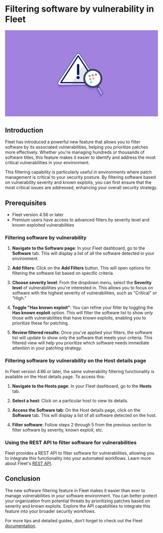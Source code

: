 # Filtering software by vulnerability in Fleet

![Filtering software by vulnerability in Fleet](../website/assets/images/articles/discovering-geacon-using-fleet-1600x900@2x.jpg)

## Introduction

Fleet has introduced a powerful new feature that allows you to filter software by its associated vulnerabilities, helping you prioritize patches more effectively. Whether you're managing hundreds or thousands of software titles, this feature makes it easier to identify and address the most critical vulnerabilities in your environment.

This filtering capability is particularly useful in environments where patch management is critical to your security posture. By filtering software based on vulnerability severity and known exploits, you can first ensure that the most critical issues are addressed, enhancing your overall security strategy.

## Prerequisites

* Fleet version 4.56 or later
* Premium users have access to advanced filters by severity level and known exploited vulnerabilities

### Filtering software by vulnerability

1. **Navigate to the Software page**: In your Fleet dashboard, go to the **Software** tab. This will display a list of all the software detected in your environment.

2. **Add filters**: Click on the **Add Filters** button. This will open options for filtering the software list based on specific criteria.

3. **Choose severity level**: From the dropdown menu, select the **Severity level** of vulnerabilities you're interested in. This allows you to focus on software with the highest severity of vulnerabilities, such as "Critical" or "High."

4. **Toggle "Has known exploit"**: You can refine your filter by toggling the **Has known exploit** option. This will filter the software list to show only those with vulnerabilities that have known exploits, enabling you to prioritize these for patching.

5. **Review filtered results**: Once you've applied your filters, the software list will update to show only the software that meets your criteria. This filtered view will help you prioritize which software needs immediate attention in your patching strategy.

### Filtering software by vulnerability on the Host details page

In Fleet version 4.66 or later, the same vulnerability filtering functionality is available on the Host details page. To access this:

1. **Navigate to the Hosts page**: In your Fleet dashboard, go to the **Hosts** tab.

2. **Select a host**: Click on a particular host to view its details.

3. **Access the Software tab**: On the Host details page, click on the **Software** tab. This will display a list of all software detected on the host.

4. **Filter software**: Follow steps 2 through 5 from the previous section to filter software by severity, known exploit, etc.

### Using the REST API to filter software for vulnerabilities

Fleet provides a REST API to filter software for vulnerabilities, allowing you to integrate this functionality into your automated workflows. Learn more about Fleet's [REST API](https://fleetdm.com/docs/rest-api/rest-api#vulnerabilities).

## Conclusion

The new software filtering feature in Fleet makes it easier than ever to manage vulnerabilities in your software environment. You can better protect your organization from potential threats by prioritizing patches based on severity and known exploits. Explore the API capabilities to integrate this feature into your broader security workflows.

For more tips and detailed guides, don’t forget to check out the Fleet [documentation](https://fleetdm.com/docs/get-started/why-fleet).

<meta name="articleTitle" value="Filtering software by vulnerability in Fleet">
<meta name="authorFullName" value="Tim Lee">
<meta name="authorGitHubUsername" value="mostlikelee">
<meta name="category" value="guides">
<meta name="publishedOn" value="2024-08-30">
<meta name="articleImageUrl" value="../website/assets/images/articles/discovering-geacon-using-fleet-1600x900@2x.jpg">
<meta name="description" value="Filter software by vulnerability in Fleet to prioritize critical patches and enhance your organization's security posture.">
